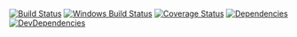 
[![Build Status][build-image]][build-url] [![Windows Build Status][windows-build-image]][windows-build-url] [![Coverage Status][coverage-image]][coverage-url] [![Dependencies][dependencies-image]][dependencies-url] [![DevDependencies][dev-dependencies-image]][dev-dependencies-url]

[build-image]: http://img.shields.io/travis/stdlib-js/stdlib/develop.svg
[build-url]: https://travis-ci.org/stdlib-js/stdlib

[windows-build-image]: https://ci.appveyor.com/api/projects/status/github/stdlib-js/stdlib?branch=develop&svg=true
[windows-build-url]: https://ci.appveyor.com/api/projects/status/github/stdlib-js/stdlib?branch=develop&svg=true

[coverage-image]: https://img.shields.io/codecov/c/github/stdlib-js/stdlib/develop.svg
[coverage-url]: https://codecov.io/github/stdlib-js/stdlib?branch=develop

[dependencies-image]: http://img.shields.io/david/stdlib-js/stdlib/develop.svg
[dependencies-url]: https://david-dm.org/stdlib-js/stdlib/develop

[dev-dependencies-image]: http://img.shields.io/david/dev/stdlib-js/stdlib/develop.svg
[dev-dependencies-url]: https://david-dm.org/stdlib-js/stdlib/develop#info=devDependencies
